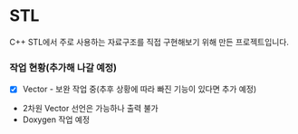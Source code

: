# STL
C++ STL에서 주로 사용하는 자료구조를 직접 구현해보기 위해 만든 프로젝트입니다.

### 작업 현황(추가해 나갈 예정)
* [X] Vector - 보완 작업 중(추후 상황에 따라 빠진 기능이 있다면 추가 예정)
* 2차원 Vector 선언은 가능하나 출력 불가
* Doxygen 작업 예정
